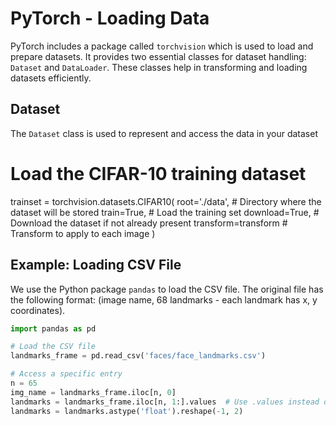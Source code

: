 # PyTorch - Loading Data

PyTorch includes a package called `torchvision` which is used to load and prepare datasets. It provides two essential classes for dataset handling: `Dataset` and `DataLoader`. These classes help in transforming and loading datasets efficiently.

## Dataset

The `Dataset` class is used to represent and access the data in your dataset

# Load the CIFAR-10 training dataset
trainset = torchvision.datasets.CIFAR10(
    root='./data',        # Directory where the dataset will be stored
    train=True,           # Load the training set
    download=True,        # Download the dataset if not already present
    transform=transform  # Transform to apply to each image
)

## Example: Loading CSV File

We use the Python package `pandas` to load the CSV file. The original file has the following format: (image name, 68 landmarks - each landmark has x, y coordinates).

```python
import pandas as pd

# Load the CSV file
landmarks_frame = pd.read_csv('faces/face_landmarks.csv')

# Access a specific entry
n = 65
img_name = landmarks_frame.iloc[n, 0]
landmarks = landmarks_frame.iloc[n, 1:].values  # Use .values instead of .as_matrix()
landmarks = landmarks.astype('float').reshape(-1, 2)
```
